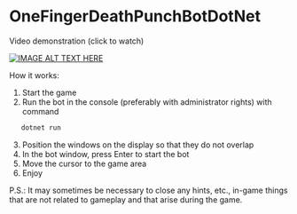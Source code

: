 # OneFingerDeathPunchBotDotNet

Video demonstration (click to watch)

[![IMAGE ALT TEXT HERE](https://img.youtube.com/vi/Nq7hARu4hws/0.jpg)](https://www.youtube.com/watch?v=Nq7hARu4hws)

How it works:
1. Start the game
2. Run the bot in the console (preferably with administrator rights) with command 
```powershell
   dotnet run
   ```
3. Position the windows on the display so that they do not overlap
4. In the bot window, press Enter to start the bot
5. Move the cursor to the game area
6. Enjoy

P.S.: It may sometimes be necessary to close any hints, etc., in-game things that are not related to gameplay and that arise during the game.
